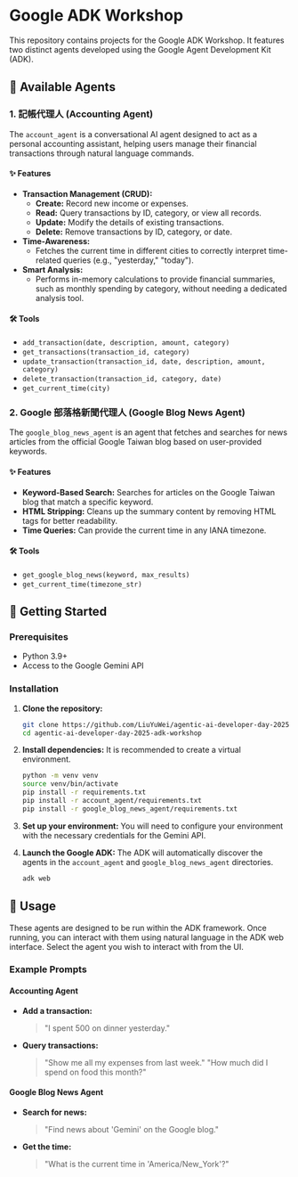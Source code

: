 # Google ADK Workshop

This repository contains projects for the Google ADK Workshop. It features two distinct agents developed using the Google Agent Development Kit (ADK).

## 🤖 Available Agents

### 1. 記帳代理人 (Accounting Agent)

The `account_agent` is a conversational AI agent designed to act as a personal accounting assistant, helping users manage their financial transactions through natural language commands.

#### ✨ Features

- **Transaction Management (CRUD):**
  - **Create:** Record new income or expenses.
  - **Read:** Query transactions by ID, category, or view all records.
  - **Update:** Modify the details of existing transactions.
  - **Delete:** Remove transactions by ID, category, or date.
- **Time-Awareness:**
  - Fetches the current time in different cities to correctly interpret time-related queries (e.g., "yesterday," "today").
- **Smart Analysis:**
  - Performs in-memory calculations to provide financial summaries, such as monthly spending by category, without needing a dedicated analysis tool.

#### 🛠️ Tools

- `add_transaction(date, description, amount, category)`
- `get_transactions(transaction_id, category)`
- `update_transaction(transaction_id, date, description, amount, category)`
- `delete_transaction(transaction_id, category, date)`
- `get_current_time(city)`

### 2. Google 部落格新聞代理人 (Google Blog News Agent)

The `google_blog_news_agent` is an agent that fetches and searches for news articles from the official Google Taiwan blog based on user-provided keywords.

#### ✨ Features

- **Keyword-Based Search:** Searches for articles on the Google Taiwan blog that match a specific keyword.
- **HTML Stripping:** Cleans up the summary content by removing HTML tags for better readability.
- **Time Queries:** Can provide the current time in any IANA timezone.

#### 🛠️ Tools

- `get_google_blog_news(keyword, max_results)`
- `get_current_time(timezone_str)`

## 🚀 Getting Started

### Prerequisites

- Python 3.9+
- Access to the Google Gemini API

### Installation

1.  **Clone the repository:**
    ```bash
    git clone https://github.com/LiuYuWei/agentic-ai-developer-day-2025-adk-workshop.git
    cd agentic-ai-developer-day-2025-adk-workshop
    ```

2.  **Install dependencies:**
    It is recommended to create a virtual environment.
    ```bash
    python -m venv venv
    source venv/bin/activate
    pip install -r requirements.txt
    pip install -r account_agent/requirements.txt
    pip install -r google_blog_news_agent/requirements.txt
    ```

3.  **Set up your environment:**
    You will need to configure your environment with the necessary credentials for the Gemini API.

4.  **Launch the Google ADK:**
    The ADK will automatically discover the agents in the `account_agent` and `google_blog_news_agent` directories.
    ```bash
    adk web
    ```

## 📝 Usage

These agents are designed to be run within the ADK framework. Once running, you can interact with them using natural language in the ADK web interface. Select the agent you wish to interact with from the UI.

### Example Prompts

#### Accounting Agent

- **Add a transaction:**
  > "I spent 500 on dinner yesterday."

- **Query transactions:**
  > "Show me all my expenses from last week."
  > "How much did I spend on food this month?"

#### Google Blog News Agent

- **Search for news:**
  > "Find news about 'Gemini' on the Google blog."

- **Get the time:**
  > "What is the current time in 'America/New_York'?"
